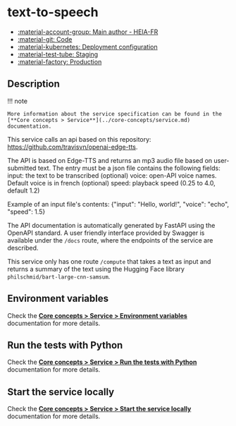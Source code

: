 # text-to-speech

- [:material-account-group: Main author - HEIA-FR](https://www.hes-so.ch/swiss-ai-center/equipe)
- [:material-git: Code](https://github.com/swiss-ai-center/text-to-speech)
- [:material-kubernetes: Deployment configuration](https://github.com/swiss-ai-center/text-to-speech/tree/main/kubernetes)
- [:material-test-tube: Staging](https://text-to-speech-swiss-ai-center.kube.isc.heia-fr.ch)
- [:material-factory: Production](https://text-to-speech-service.swiss-ai-center.ch)

## Description

!!! note

    More information about the service specification can be found in the
    [**Core concepts > Service**](../core-concepts/service.md) documentation.

This service calls an api based on this repository:
https://github.com/travisvn/openai-edge-tts.

The API is based on Edge-TTS and returns an mp3 audio file based on
user-submitted text.
    The entry must be a json file contains the following fields: input: the text to
    be transcribed (optional) voice: open-API voice names. Default voice is in
    french (optional) speed: playback speed (0.25 to 4.0, default 1.2)

Example of an input file's contents: {"input": "Hello, world!", "voice": "echo",
"speed": 1.5}

The API documentation is automatically generated by FastAPI using the OpenAPI
standard. A user friendly interface provided by Swagger is available under the
`/docs` route, where the endpoints of the service are described.

This service only has one route `/compute` that takes a text as input and
returns a summary of the text using the Hugging Face library
`philschmid/bart-large-cnn-samsum`.

## Environment variables

Check the
[**Core concepts > Service > Environment variables**](../core-concepts/service.md#environment-variables)
documentation for more details.

## Run the tests with Python

Check the
[**Core concepts > Service > Run the tests with Python**](../core-concepts/service.md#run-the-tests-with-python)
documentation for more details.

## Start the service locally

Check the
[**Core concepts > Service > Start the service locally**](../core-concepts/service.md#start-the-service-locally)
documentation for more details.
